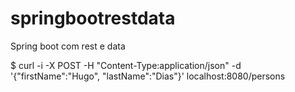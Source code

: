 # springbootrestdata
Spring boot com rest e data

$ curl -i -X POST -H "Content-Type:application/json" -d '{"firstName":"Hugo", "lastName":"Dias"}' localhost:8080/persons

